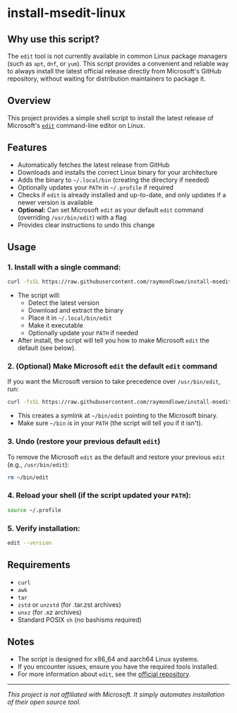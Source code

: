 # install-msedit-linux

## Why use this script?

The `edit` tool is not currently available in common Linux package managers (such as `apt`, `dnf`, or `yum`). This script provides a convenient and reliable way to always install the latest official release directly from Microsoft's GitHub repository, without waiting for distribution maintainers to package it.

## Overview

This project provides a simple shell script to install the latest release of Microsoft's [`edit`](https://github.com/microsoft/edit) command-line editor on Linux.

## Features
- Automatically fetches the latest release from GitHub
- Downloads and installs the correct Linux binary for your architecture
- Adds the binary to `~/.local/bin` (creating the directory if needed)
- Optionally updates your `PATH` in `~/.profile` if required
- Checks if `edit` is already installed and up-to-date, and only updates if a newer version is available
- **Optional:** Can set Microsoft `edit` as your default `edit` command (overriding `/usr/bin/edit`) with a flag
- Provides clear instructions to undo this change

## Usage

### 1. Install with a single command:
```sh
curl -fsSL https://raw.githubusercontent.com/raymondlowe/install-msedit-linux/main/install_msedit.sh | sh
```
- The script will:
  - Detect the latest version
  - Download and extract the binary
  - Place it in `~/.local/bin/edit`
  - Make it executable
  - Optionally update your `PATH` if needed
- After install, the script will tell you how to make Microsoft `edit` the default (see below).

### 2. (Optional) Make Microsoft `edit` the default `edit` command
If you want the Microsoft version to take precedence over `/usr/bin/edit`, run:
```sh
curl -fsSL https://raw.githubusercontent.com/raymondlowe/install-msedit-linux/main/install_msedit.sh | sh -s -- --set-default
```
- This creates a symlink at `~/bin/edit` pointing to the Microsoft binary.
- Make sure `~/bin` is in your `PATH` (the script will tell you if it isn't).

### 3. Undo (restore your previous default `edit`)
To remove the Microsoft `edit` as the default and restore your previous `edit` (e.g., `/usr/bin/edit`):
```sh
rm ~/bin/edit
```

### 4. Reload your shell (if the script updated your `PATH`):
```sh
source ~/.profile
```

### 5. Verify installation:
```sh
edit --version
```

## Requirements
- `curl`
- `awk`
- `tar`
- `zstd` or `unzstd` (for .tar.zst archives)
- `unxz` (for .xz archives)
- Standard POSIX `sh` (no bashisms required)

## Notes
- The script is designed for x86_64 and aarch64 Linux systems.
- If you encounter issues, ensure you have the required tools installed.
- For more information about `edit`, see the [official repository](https://github.com/microsoft/edit).

---

*This project is not affiliated with Microsoft. It simply automates installation of their open source tool.*
